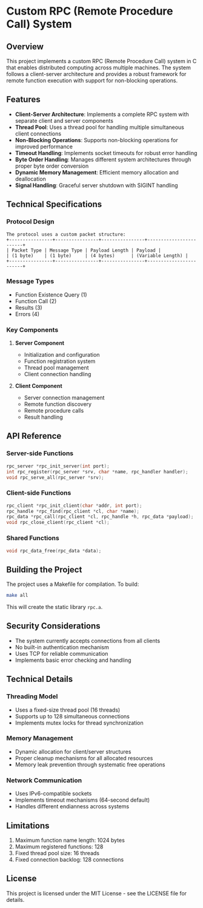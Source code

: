 # Custom RPC (Remote Procedure Call) System

## Overview

This project implements a custom RPC (Remote Procedure Call) system in C that enables distributed computing across multiple machines. The system follows a client-server architecture and provides a robust framework for remote function execution with support for non-blocking operations.

## Features

- **Client-Server Architecture**: Implements a complete RPC system with separate client and server components
- **Thread Pool**: Uses a thread pool for handling multiple simultaneous client connections
- **Non-Blocking Operations**: Supports non-blocking operations for improved performance
- **Timeout Handling**: Implements socket timeouts for robust error handling
- **Byte Order Handling**: Manages different system architectures through proper byte order conversion
- **Dynamic Memory Management**: Efficient memory allocation and deallocation
- **Signal Handling**: Graceful server shutdown with SIGINT handling

## Technical Specifications

### Protocol Design

```
The protocol uses a custom packet structure:
+----------------+----------------+----------------+------------------------+
| Packet Type | Message Type | Payload Length | Payload |
| (1 byte)    | (1 byte)     | (4 bytes)      | (Variable Length) |
+----------------+----------------+----------------+------------------------+
```

### Message Types
- Function Existence Query (1)
- Function Call (2)
- Results (3)
- Errors (4)

### Key Components

1. **Server Component**
   - Initialization and configuration
   - Function registration system
   - Thread pool management
   - Client connection handling

2. **Client Component**
   - Server connection management
   - Remote function discovery
   - Remote procedure calls
   - Result handling

## API Reference

### Server-side Functions

```c
rpc_server *rpc_init_server(int port);
int rpc_register(rpc_server *srv, char *name, rpc_handler handler);
void rpc_serve_all(rpc_server *srv);
```

### Client-side Functions

```c
rpc_client *rpc_init_client(char *addr, int port);
rpc_handle *rpc_find(rpc_client *cl, char *name);
rpc_data *rpc_call(rpc_client *cl, rpc_handle *h, rpc_data *payload);
void rpc_close_client(rpc_client *cl);
```

### Shared Functions

```c
void rpc_data_free(rpc_data *data);
```

## Building the Project

The project uses a Makefile for compilation. To build:

```bash
make all
```

This will create the static library `rpc.a`.

## Security Considerations

- The system currently accepts connections from all clients
- No built-in authentication mechanism
- Uses TCP for reliable communication
- Implements basic error checking and handling

## Technical Details

### Threading Model
- Uses a fixed-size thread pool (16 threads)
- Supports up to 128 simultaneous connections
- Implements mutex locks for thread synchronization

### Memory Management
- Dynamic allocation for client/server structures
- Proper cleanup mechanisms for all allocated resources
- Memory leak prevention through systematic free operations

### Network Communication
- Uses IPv6-compatible sockets
- Implements timeout mechanisms (64-second default)
- Handles different endianness across systems

## Limitations

1. Maximum function name length: 1024 bytes
2. Maximum registered functions: 128
3. Fixed thread pool size: 16 threads
4. Fixed connection backlog: 128 connections

## License

This project is licensed under the MIT License - see the LICENSE file for details.